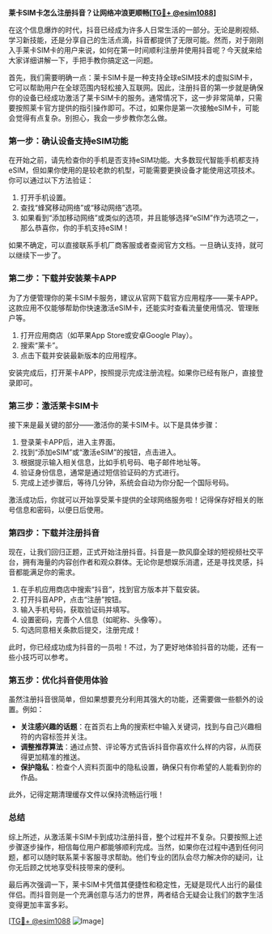 **莱卡SIM卡怎么注册抖音？让网络冲浪更顺畅[[TG💪+ @esim1088](https://t.me/s/esim1088)]**

在这个信息爆炸的时代，抖音已经成为许多人日常生活的一部分。无论是刷视频、学习新技能，还是分享自己的生活点滴，抖音都提供了无限可能。然而，对于刚刚入手莱卡SIM卡的用户来说，如何在第一时间顺利注册并使用抖音呢？今天就来给大家详细讲解一下，手把手教你搞定这一问题。

首先，我们需要明确一点：莱卡SIM卡是一种支持全球eSIM技术的虚拟SIM卡，它可以帮助用户在全球范围内轻松接入互联网。因此，注册抖音的第一步就是确保你的设备已经成功激活了莱卡SIM卡的服务。通常情况下，这一步非常简单，只需要按照莱卡官方提供的指引操作即可。不过，如果你是第一次接触eSIM卡，可能会觉得有点复杂。别担心，我会一步步教你怎么做。

### **第一步：确认设备支持eSIM功能**

在开始之前，请先检查你的手机是否支持eSIM功能。大多数现代智能手机都支持eSIM，但如果你使用的是较老款的机型，可能需要更换设备才能使用这项技术。你可以通过以下方法验证：

1. 打开手机设置。
2. 查找“蜂窝移动网络”或“移动网络”选项。
3. 如果看到“添加移动网络”或类似的选项，并且能够选择“eSIM”作为选项之一，那么恭喜你，你的手机支持eSIM！

如果不确定，可以直接联系手机厂商客服或者查阅官方文档。一旦确认支持，就可以继续下一步了。

### **第二步：下载并安装莱卡APP**

为了方便管理你的莱卡SIM卡服务，建议从官网下载官方应用程序——莱卡APP。这款应用不仅能够帮助你快速激活eSIM卡，还能实时查看流量使用情况、管理账户等。

1. 打开应用商店（如苹果App Store或安卓Google Play）。
2. 搜索“莱卡”。
3. 点击下载并安装最新版本的应用程序。

安装完成后，打开莱卡APP，按照提示完成注册流程。如果你已经有账户，直接登录即可。

### **第三步：激活莱卡SIM卡**

接下来是最关键的部分——激活你的莱卡SIM卡。以下是具体步骤：

1. 登录莱卡APP后，进入主界面。
2. 找到“添加eSIM”或“激活eSIM”的按钮，点击进入。
3. 根据提示输入相关信息，比如手机号码、电子邮件地址等。
4. 验证身份信息，通常是通过短信验证码的方式进行。
5. 完成上述步骤后，等待几分钟，系统会自动为你分配一个国际号码。

激活成功后，你就可以开始享受莱卡提供的全球网络服务啦！记得保存好相关的账号信息和密码，以便日后使用。

### **第四步：下载并注册抖音**

现在，让我们回归正题，正式开始注册抖音。抖音是一款风靡全球的短视频社交平台，拥有海量的内容创作者和观众群体。无论你是想娱乐消遣，还是寻找灵感，抖音都能满足你的需求。

1. 在手机应用商店中搜索“抖音”，找到官方版本并下载安装。
2. 打开抖音APP，点击“注册”按钮。
3. 输入手机号码，获取验证码并填写。
4. 设置密码，完善个人信息（如昵称、头像等）。
5. 勾选同意相关条款后提交，注册完成！

此时，你已经成功成为抖音的一员啦！不过，为了更好地体验抖音的功能，还有一些小技巧可以参考。

### **第五步：优化抖音使用体验**

虽然注册抖音很简单，但如果想要充分利用其强大的功能，还需要做一些额外的设置。例如：

- **关注感兴趣的话题**：在首页右上角的搜索栏中输入关键词，找到与自己兴趣相符的内容标签并关注。
- **调整推荐算法**：通过点赞、评论等方式告诉抖音你喜欢什么样的内容，从而获得更加精准的推送。
- **保护隐私**：检查个人资料页面中的隐私设置，确保只有你希望的人能看到你的作品。

此外，记得定期清理缓存文件以保持流畅运行哦！

### **总结**

综上所述，从激活莱卡SIM卡到成功注册抖音，整个过程并不复杂。只要按照上述步骤逐步操作，相信每位用户都能够顺利完成。当然，如果你在过程中遇到任何问题，都可以随时联系莱卡客服寻求帮助。他们专业的团队会尽力解决你的疑问，让你无后顾之忧地享受科技带来的便利。

最后再次强调一下，莱卡SIM卡凭借其便捷性和稳定性，无疑是现代人出行的最佳伴侣。而抖音则是一个充满创意与活力的世界，两者结合无疑会让我们的数字生活变得更加丰富多彩。

[[TG💪+ @esim1088](https://t.me/s/esim1088) ![Image](https://i.postimg.cc/4NQfJmqS/Snipaste-2025-05-13-00-14-12.png)]